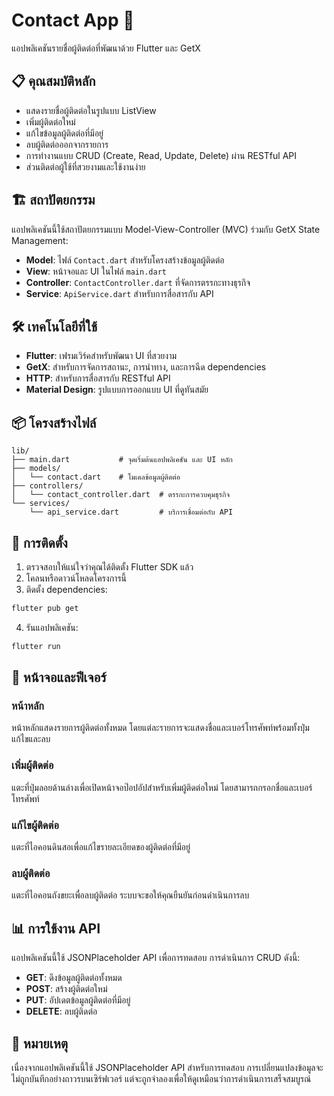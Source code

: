# Contact App 📱

แอปพลิเคชันรายชื่อผู้ติดต่อที่พัฒนาด้วย Flutter และ GetX

## 📋 คุณสมบัติหลัก

* แสดงรายชื่อผู้ติดต่อในรูปแบบ ListView 
* เพิ่มผู้ติดต่อใหม่
* แก้ไขข้อมูลผู้ติดต่อที่มีอยู่
* ลบผู้ติดต่อออกจากรายการ
* การทำงานแบบ CRUD (Create, Read, Update, Delete) ผ่าน RESTful API
* ส่วนติดต่อผู้ใช้ที่สวยงามและใช้งานง่าย

## 🏗️ สถาปัตยกรรม

แอปพลิเคชันนี้ใช้สถาปัตยกรรมแบบ Model-View-Controller (MVC) ร่วมกับ GetX State Management:

- **Model**: ไฟล์ `Contact.dart` สำหรับโครงสร้างข้อมูลผู้ติดต่อ
- **View**: หน้าจอและ UI ในไฟล์ `main.dart`
- **Controller**: `ContactController.dart` ที่จัดการตรรกะทางธุรกิจ
- **Service**: `ApiService.dart` สำหรับการสื่อสารกับ API

## 🛠️ เทคโนโลยีที่ใช้

- **Flutter**: เฟรมเวิร์คสำหรับพัฒนา UI ที่สวยงาม
- **GetX**: สำหรับการจัดการสถานะ, การนำทาง, และการฉีด dependencies
- **HTTP**: สำหรับการสื่อสารกับ RESTful API
- **Material Design**: รูปแบบการออกแบบ UI ที่ดูทันสมัย

## 📦 โครงสร้างไฟล์

```
lib/
├── main.dart           # จุดเริ่มต้นแอปพลิเคชัน และ UI หลัก
├── models/
│   └── contact.dart    # โมเดลข้อมูลผู้ติดต่อ
├── controllers/
│   └── contact_controller.dart  # ตรรกะการควบคุมธุรกิจ
└── services/
    └── api_service.dart         # บริการเชื่อมต่อกับ API
```

## 🚀 การติดตั้ง

1. ตรวจสอบให้แน่ใจว่าคุณได้ติดตั้ง Flutter SDK แล้ว
2. โคลนหรือดาวน์โหลดโครงการนี้
3. ติดตั้ง dependencies:

```bash
flutter pub get
```

4. รันแอปพลิเคชัน:

```bash
flutter run
```

## 📱 หน้าจอและฟีเจอร์

### หน้าหลัก
หน้าหลักแสดงรายการผู้ติดต่อทั้งหมด โดยแต่ละรายการจะแสดงชื่อและเบอร์โทรศัพท์พร้อมทั้งปุ่มแก้ไขและลบ

### เพิ่มผู้ติดต่อ
แตะที่ปุ่มลอยด้านล่างเพื่อเปิดหน้าจอป๊อปอัปสำหรับเพิ่มผู้ติดต่อใหม่ โดยสามารถกรอกชื่อและเบอร์โทรศัพท์

### แก้ไขผู้ติดต่อ
แตะที่ไอคอนดินสอเพื่อแก้ไขรายละเอียดของผู้ติดต่อที่มีอยู่

### ลบผู้ติดต่อ
แตะที่ไอคอนถังขยะเพื่อลบผู้ติดต่อ ระบบจะขอให้คุณยืนยันก่อนดำเนินการลบ

## 📊 การใช้งาน API

แอปพลิเคชันนี้ใช้ JSONPlaceholder API เพื่อการทดสอบ การดำเนินการ CRUD ดังนี้:

- **GET**: ดึงข้อมูลผู้ติดต่อทั้งหมด
- **POST**: สร้างผู้ติดต่อใหม่
- **PUT**: อัปเดตข้อมูลผู้ติดต่อที่มีอยู่
- **DELETE**: ลบผู้ติดต่อ

## 📝 หมายเหตุ

เนื่องจากแอปพลิเคชันนี้ใช้ JSONPlaceholder API สำหรับการทดสอบ การเปลี่ยนแปลงข้อมูลจะไม่ถูกบันทึกอย่างถาวรบนเซิร์ฟเวอร์ แต่จะถูกจำลองเพื่อให้ดูเหมือนว่าการดำเนินการเสร็จสมบูรณ์
